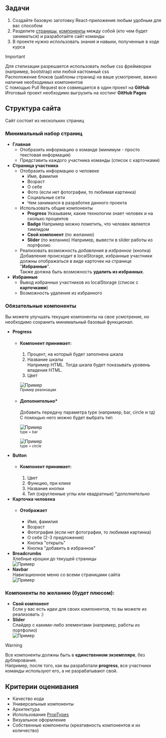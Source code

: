 ## Задачи
1. Создайте базовую заготовку React-приложения любым удобным для вас способом
2. Разделите [страницы](https://www.notion.so/617b323ef4434c34b7906c9270015da2?pvs=21), [компоненты](https://www.notion.so/617b323ef4434c34b7906c9270015da2?pvs=21) между собой (кто чем будет заниматься) и разработайте сайт команды
3. В проекте нужно использовать знания и навыки, полученные в ходе курса
> [!IMPORTANT]
> Для стилизации разрешается использовать любые css фреймворки (например, bootstrap) или любой кастомный css  
> Расположение блоков (шаблоны страниц) на ваше усмотрение, важно наличие необходимых компонентов  
> C помощью Pull Request все совмещается в один проект на **GitHub**  
> Итоговый проект необходимо выгрузить на хостинг **GitHub Pages**
## Структура сайта
Сайт состоит из нескольких страниц
### Минимальный набор страниц
* **Главная**
  * Отобразить информацию о команде (минимум - просто текстовая информация)
  * Представить каждого участника команды (список с карточками)
* **Страница участника**
  * Отобразить информацию о человеке
    * Имя, фамилия
    * Возраст
    * О себе
    * Фото (если нет фотографии, то любимая картинка)
    * Социальные сети
    * Чем занимался в разработке данного проекта
  * Использовать общие компоненты
    * **Progress**
    Указываем, какие технологии знает человек и на сколько процентов
    * **Badge**
    Например можно пометить, что человек является тимлидом
    * **Свой компонент** (по желанию)
    * **Slider** (по желанию)
    Например, вывести в slider работы из портфолио
  * Реализовать возможность *добавления в избранное* (кнопка)  
  Добавление происходит в localStorage, избранные участники должны отображаться в виде карточек на странице "**Избранные**".  
	Также должна быть возможность **удалить из избранных**.
* **Избранные**
  * Вывод избранных участников из localStorage (список с **карточками**)
  * Возможность удаления из избранного
### Обязательные компоненты
Вы можете улучшать текущие компоненты на свое усмотрение, но необходимо сохранить минимальный базовый функционал.
* **Progress**
  * #### Компонент принимает:
    1. Процент, на который будет заполнена шкала
    2. Название шкалы  
		Например HTML. Тогда шкала будет показывать уровень владения HTML.
    3. Цвет

    ![Пример](https://file.notion.so/f/f/4c8a7a76-f839-431a-aed6-1f9189e1c691/0af5b550-d073-45e7-91fc-36c5299ab5df/Untitled.png?id=295102e8-3a0e-4dca-ae87-8bfe950fde5a&table=block&spaceId=4c8a7a76-f839-431a-aed6-1f9189e1c691&expirationTimestamp=1717869600000&signature=pDPoDyKncLmk1mGDDD0tnE1E9gzVhYML4zmt-3i8IHs&downloadName=Untitled.png)  
<small>Пример реализации</small>
  * #### Дополнительно*  
	Добавить передачу параметра type (например, bar, circle и тд)  
	С помощью него можно будет выбрать тип

	![Пример](https://file.notion.so/f/f/4c8a7a76-f839-431a-aed6-1f9189e1c691/0847cc1f-ba3d-4466-a880-0c25bef6c7d2/Untitled.png?id=3d29b962-2665-4d76-9894-1169870ea953&table=block&spaceId=4c8a7a76-f839-431a-aed6-1f9189e1c691&expirationTimestamp=1717869600000&signature=jnY3NPoE3qjiVhKQbSw9mPtgGRd_ySX2uWuVbnhqPcw&downloadName=Untitled.png)  
<small>type = bar</small>

	![Пример](https://file.notion.so/f/f/4c8a7a76-f839-431a-aed6-1f9189e1c691/f758239d-43b5-472d-833d-21eb4a987a03/Untitled.png?id=7097ff08-fed6-48f7-90df-016f70547915&table=block&spaceId=4c8a7a76-f839-431a-aed6-1f9189e1c691&expirationTimestamp=1717869600000&signature=RWS4KrM0fZLtj37XTcp59Dejo8Q-aWhAIGg5gWukVVE&downloadName=Untitled.png)  
<small>type = circle</small>
* **Button**
  * #### Компонент принимает:
    1. Цвет
    2. Функцию, при клике
    3. Название кнопки
    4. Тип (скругленные углы или квадратные) **дополнительно*
* **Карточка человека**
  * #### Отображает
    * Имя, фамилия
    * Возраст
    * Фотография (если нет фотографии, то любимая картинка)
    * О себе (2-3 предложения)
    * Кнопка "открыть"
    * Кнопка "добавить в избранное"
* **Breadcrumbs**  
Хлебные крошки до текущей страницы  
![Пример](https://file.notion.so/f/f/4c8a7a76-f839-431a-aed6-1f9189e1c691/560f8ff5-907d-4edf-ab97-4875e0ee3dcf/Untitled.png?id=a34b052a-ea19-45f1-ab15-5a54cd0eb4fd&table=block&spaceId=4c8a7a76-f839-431a-aed6-1f9189e1c691&expirationTimestamp=1717869600000&signature=OOBxRtXP8HSSLpmiFE1FiWNr2gvhmFy7TWy58muG9z4&downloadName=Untitled.png)
* **Navbar**  
Навигационное меню со всеми страницами сайта  
![Пример](https://file.notion.so/f/f/4c8a7a76-f839-431a-aed6-1f9189e1c691/03e3e6fa-899b-43d3-973e-52867cc0076a/Untitled.png?id=fa2fc766-8c50-4f9f-ad64-c78c076498da&table=block&spaceId=4c8a7a76-f839-431a-aed6-1f9189e1c691&expirationTimestamp=1717869600000&signature=_02ElfVGQONyDQxmggGeq-V7nFtSA5C2fEpqBRP0pQw&downloadName=Untitled.png)
### Компоненты по желанию (будет плюсом):
* **Свой компонент**  
Если у вас есть идеи для своих компонентов, то вы можете их реализовать :)
* **Slider**  
Слайдер с какими-либо элементами (например, работы из портфолио)  
![Пример](https://file.notion.so/f/f/4c8a7a76-f839-431a-aed6-1f9189e1c691/51620f77-57a3-491c-b538-ef491f795c17/Untitled.png?id=caa15a56-e8a0-4183-97a7-0879166d247d&table=block&spaceId=4c8a7a76-f839-431a-aed6-1f9189e1c691&expirationTimestamp=1717869600000&signature=rU1mxpgupQ1BKZCQRg1BlJ7jrZKq0fQuSrM3Ii58u_w&downloadName=Untitled.png)

> [!WARNING]
>Все компоненты должны быть в **единственном экземпляре**, без дублирования.  
>Например, после того, как вы разработали **progress**, все участники команды используют его, а не разрабатывают свой.
## Критерии оценивания
* Качество кода
* Универсальные компоненты
* Архитектура
* Использование [PropTypes](https://www.npmjs.com/package/prop-types)
* Визуальное оформление
* Собственные компоненты (креативность компонентов и их количество)
